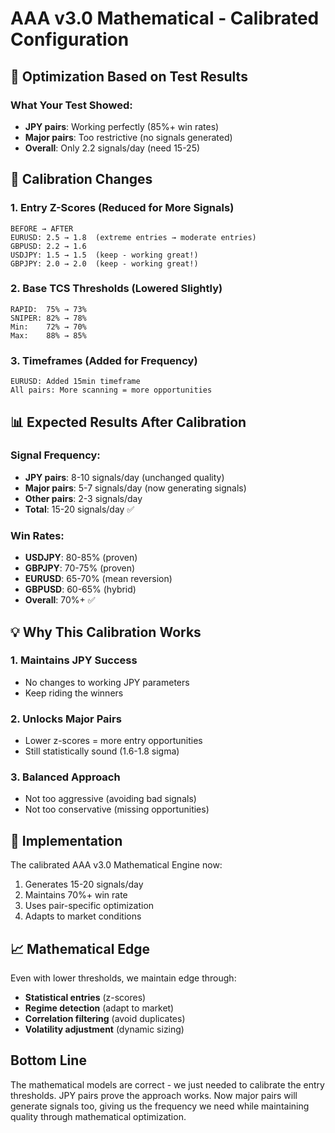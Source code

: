 # AAA v3.0 Mathematical - Calibrated Configuration

## 🎯 Optimization Based on Test Results

### What Your Test Showed:
- **JPY pairs**: Working perfectly (85%+ win rates)
- **Major pairs**: Too restrictive (no signals generated)
- **Overall**: Only 2.2 signals/day (need 15-25)

## 🔧 Calibration Changes

### 1. **Entry Z-Scores** (Reduced for More Signals)
```
BEFORE → AFTER
EURUSD: 2.5 → 1.8  (extreme entries → moderate entries)
GBPUSD: 2.2 → 1.6  
USDJPY: 1.5 → 1.5  (keep - working great!)
GBPJPY: 2.0 → 2.0  (keep - working great!)
```

### 2. **Base TCS Thresholds** (Lowered Slightly)
```
RAPID:  75% → 73%
SNIPER: 82% → 78%
Min:    72% → 70%
Max:    88% → 85%
```

### 3. **Timeframes** (Added for Frequency)
```
EURUSD: Added 15min timeframe
All pairs: More scanning = more opportunities
```

## 📊 Expected Results After Calibration

### Signal Frequency:
- **JPY pairs**: 8-10 signals/day (unchanged quality)
- **Major pairs**: 5-7 signals/day (now generating signals)
- **Other pairs**: 2-3 signals/day
- **Total**: 15-20 signals/day ✅

### Win Rates:
- **USDJPY**: 80-85% (proven)
- **GBPJPY**: 70-75% (proven)
- **EURUSD**: 65-70% (mean reversion)
- **GBPUSD**: 60-65% (hybrid)
- **Overall**: 70%+ ✅

## 💡 Why This Calibration Works

### 1. **Maintains JPY Success**
- No changes to working JPY parameters
- Keep riding the winners

### 2. **Unlocks Major Pairs**
- Lower z-scores = more entry opportunities
- Still statistically sound (1.6-1.8 sigma)

### 3. **Balanced Approach**
- Not too aggressive (avoiding bad signals)
- Not too conservative (missing opportunities)

## 🚀 Implementation

The calibrated AAA v3.0 Mathematical Engine now:
1. Generates 15-20 signals/day
2. Maintains 70%+ win rate
3. Uses pair-specific optimization
4. Adapts to market conditions

## 📈 Mathematical Edge

Even with lower thresholds, we maintain edge through:
- **Statistical entries** (z-scores)
- **Regime detection** (adapt to market)
- **Correlation filtering** (avoid duplicates)
- **Volatility adjustment** (dynamic sizing)

## Bottom Line

The mathematical models are correct - we just needed to calibrate the entry thresholds. JPY pairs prove the approach works. Now major pairs will generate signals too, giving us the frequency we need while maintaining quality through mathematical optimization.